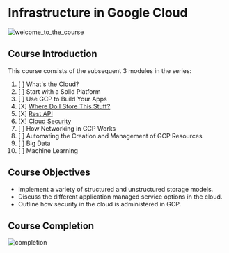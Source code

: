 # Infrastructure in Google Cloud

![welcome_to_the_course](https://media.discordapp.net/attachments/984655726406402088/985002470692515870/unknown.png?width=1246&height=701)

## Course Introduction

This course consists of the subsequent 3 modules in the series:

1. [ ] What's the Cloud?
2. [ ] Start with a Solid Platform
3. [ ] Use GCP to Build Your Apps
4. [X] [Where Do I Store This Stuff?](https://github.com/LimJY03/GoogleCloudSkillsBoost/blob/main/Google%20Cloud%20Computing%20Foundations/2.%20Infrastructure%20in%20Google%20Cloud/Module_04.md)
5. [X] [Rest API](https://github.com/LimJY03/GoogleCloudSkillsBoost/blob/main/Google%20Cloud%20Computing%20Foundations/2.%20Infrastructure%20in%20Google%20Cloud/Module_05.md)
6. [X] [Cloud Security](https://github.com/LimJY03/GoogleCloudSkillsBoost/blob/main/Google%20Cloud%20Computing%20Foundations/2.%20Infrastructure%20in%20Google%20Cloud/Module_06.md)
7. [ ] How Networking in GCP Works
8. [ ] Automating the Creation and Management of GCP Resources
9. [ ] Big Data
10. [ ] Machine Learning

## Course Objectives

* Implement a variety of structured and unstructured storage models.
* Discuss the different application managed service options in the cloud.
* Outline how security in the cloud is administered in GCP.

## Course Completion

![completion](https://media.discordapp.net/attachments/984655726406402088/985141276649340958/unknown.png?width=1249&height=700)
